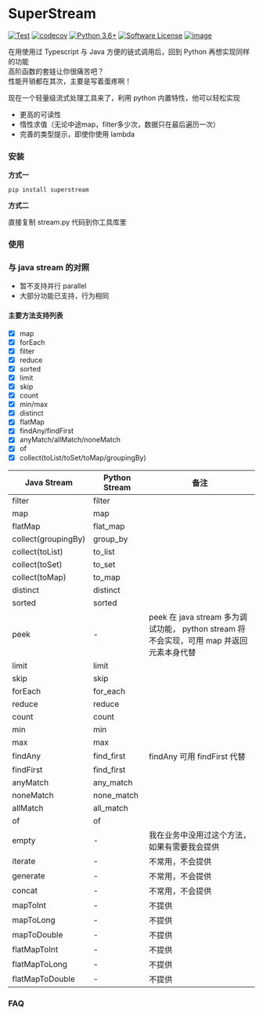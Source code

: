 # SuperStream

[![Test](https://github.com/Shimada666/super-stream/actions/workflows/main.yml/badge.svg)](https://github.com/Shimada666/super-stream/actions/workflows/main.yml)
[![codecov](https://codecov.io/gh/Shimada666/python-stream/branch/master/graph/badge.svg)](https://codecov.io/gh/Shimada666/super-stream)
[![Python 3.6+](https://img.shields.io/badge/python-3.6+-blue.svg)](https://www.python.org/downloads/release/python-360/)
[![Software License](https://img.shields.io/badge/license-MIT-brightgreen.svg)](LICENSE)
[![image](https://img.shields.io/pypi/v/superstream.svg?style=flat)](https://pypi.python.org/pypi/superstream)

在用使用过 Typescript 与 Java 方便的链式调用后，回到 Python 再想实现同样的功能  
高阶函数的套娃让你很痛苦吧？  
性能开销都在其次，主要是写着蛋疼啊！

现在一个轻量级流式处理工具来了，利用 python 内置特性，他可以轻松实现

* 更高的可读性
* 惰性求值（无论中途map，filter多少次，数据只在最后遍历一次）
* 完善的类型提示，即使你使用 lambda

### 安装

**方式一**
```shell
pip install superstream
```

**方式二**

直接复制 stream.py 代码到你工具库里

### 使用

### 与 java stream 的对照

* 暂不支持并行 parallel
* 大部分功能已支持，行为相同

#### 主要方法支持列表
- [x] map
- [x] forEach
- [x] filter
- [x] reduce
- [x] sorted
- [x] limit
- [x] skip
- [x] count
- [x] min/max
- [x] distinct
- [x] flatMap
- [x] findAny/findFirst
- [x] anyMatch/allMatch/noneMatch
- [x] of
- [x] collect(toList/toSet/toMap/groupingBy)

|  Java Stream  | Python Stream   |     备注      |
|---------------|-----------------|-----------|
|    filter     |     filter      |           |
|    map     |     map      |   |           |
|    flatMap       |     flat_map      |           |
|    collect(groupingBy)       |     group_by      |           |
|    collect(toList)       |     to_list      |           |
|    collect(toSet)       |     to_set      |           |
|    collect(toMap)       |     to_map      |           |
|    distinct       |     distinct      |           |
|    sorted       |     sorted      |           |
|    peek       |      -      |    peek 在 java stream 多为调试功能， python stream 将不会实现，可用 map 并返回元素本身代替       |
|    limit       |     limit      |           |
|    skip       |     skip      |           |
|    forEach       |     for_each      |           |
|    reduce       |     reduce      |           |
|    count       |     count      |           |
|    min       |     min      |           |
|    max       |     max      |           |
|    findAny       |     find_first      |      findAny 可用 findFirst 代替     |
|    findFirst       |     find_first      |           |
|    anyMatch       |     any_match      |           |
|    noneMatch       |     none_match      |           |
|    allMatch       |     all_match      |           |
|    of       |     of      |          |
|    empty       |     -      |   我在业务中没用过这个方法，如果有需要我会提供       |
|    iterate       |     -      |    不常用，不会提供     |
|    generate       |     -      |   不常用，不会提供        |
|    concat       |     -      |    不常用，不会提供        |
|    mapToInt       |     -      |   不提供        |
|    mapToLong       |     -      |   不提供        |
|    mapToDouble       |     -      |   不提供        |
|    flatMapToInt       |     -      |    不提供       |
|    flatMapToLong       |     -      |    不提供       |
|    flatMapToDouble       |     -      |   不提供        |

### FAQ
